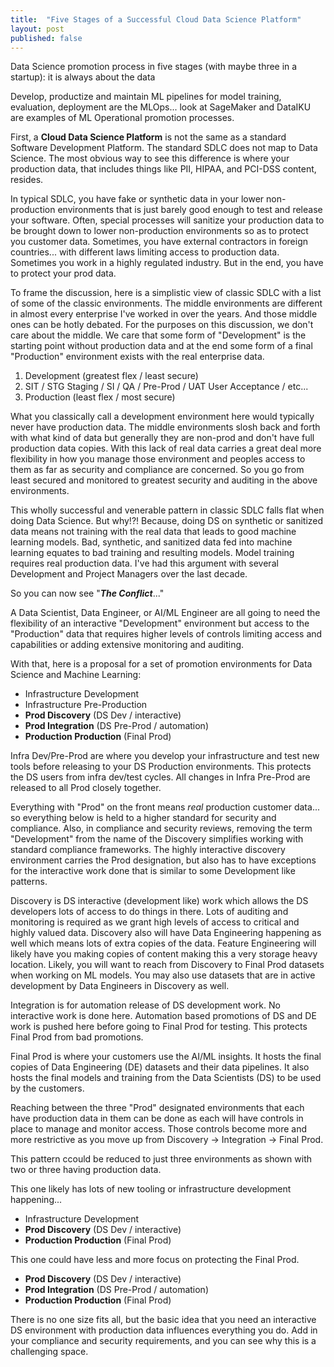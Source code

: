 ```yaml
---
title:  "Five Stages of a Successful Cloud Data Science Platform"
layout: post
published: false
---
```


Data Science promotion process in five stages (with maybe three in a startup): it is always about the data

<!-- excerpt-end -->

Develop, productize and maintain ML pipelines for model training, evaluation, deployment are the MLOps... look at SageMaker and DataIKU are examples of ML Operational promotion processes.

First, a **Cloud Data Science Platform** is not the same as a standard Software Development Platform. The standard SDLC does not map to Data Science. The most obvious way to see this difference is where your production data, that includes things like PII, HIPAA, and PCI-DSS content, resides.

In typical SDLC, you have fake or synthetic data in your lower non-production environments that is just barely good enough to test and release your software. Often, special processes will sanitize your production data to be brought down to lower non-production environments so as to protect you customer data. Sometimes, you have external contractors in foreign countries... with different laws limiting access to production data. Sometimes you work in a highly regulated industry. But in the end, you have to protect your prod data.

To frame the discussion, here is a simplistic view of classic SDLC with a list of some of the classic environments. The middle environments are different in almost every enterprise I've worked in over the years. And those middle ones can be hotly debated. For the purposes on this discussion, we don't care about the middle. We care that some form of "Development" is the starting point without production data and at the end some form of a final "Production" environment exists with the real enterprise data.

1. Development (greatest flex / least secure)
1. SIT / STG Staging / SI / QA / Pre-Prod / UAT User Acceptance / etc...
1. Production (least flex / most secure)

What you classically call a development environment here would typically never have production data. The middle environments slosh back and forth with what kind of data but generally they are non-prod and don't have full production data copies. With this lack of real data carries a great deal more flexibility in how you manage those environment and peoples access to them as far as security and compliance are concerned. So you go from least secured and monitored to greatest security and auditing in the above environments.

This wholly successful and venerable pattern in classic SDLC falls flat when doing Data Science. But why!?! Because, doing DS on synthetic or sanitized data means not training with the real data that leads to good machine learning models. Bad, synthetic, and sanitized data fed into machine learning equates to bad training and resulting models. Model training requires real production data. I've had this argument with several Development and Project Managers over the last decade.

So you can now see "***The Conflict***..."

A Data Scientist, Data Engineer, or AI/ML Engineer are all going to need the flexibility of an interactive "Development" environment but access to the "Production" data that requires higher levels of controls limiting access and capabilities or adding extensive monitoring and auditing.

With that, here is a proposal for a set of promotion environments for Data Science and Machine Learning:

* Infrastructure Development
* Infrastructure Pre-Production
* **Prod Discovery** (DS Dev / interactive)
* **Prod Integration** (DS Pre-Prod / automation)
* **Production Production** (Final Prod)

Infra Dev/Pre-Prod are where you develop your infrastructure and test new tools before releasing to your DS Production environments. This protects the DS users from infra dev/test cycles. All changes in Infra Pre-Prod are released to all Prod closely together.

Everything with "Prod" on the front means *real* production customer data... so everything below is held to a higher standard for security and compliance. Also, in compliance and security reviews, removing the term "Development" from the name of the Discovery simplifies working with standard compliance frameworks. The highly interactive discovery environment carries the Prod designation, but also has to have exceptions for the interactive work done that is similar to some Development like patterns.

Discovery is DS interactive (development like) work which allows the DS developers lots of access to do things in there. Lots of auditing and monitoring is required as we grant high levels of access to critical and highly valued data. Discovery also will have Data Engineering happening as well which means lots of extra copies of the data. Feature Engineering will likely have you making copies of content making this a very storage heavy location. Likely, you will want to reach from Discovery to Final Prod datasets when working on ML models. You may also use datasets that are in active development by Data Engineers in Discovery as well.

Integration is for automation release of DS development work. No interactive work is done here. Automation based promotions of DS and DE work is pushed here before going to Final Prod for testing. This protects Final Prod from bad promotions.

Final Prod is where your customers use the AI/ML insights. It hosts the final copies of Data Engineering (DE) datasets and their data pipelines. It also hosts the final models and training from the Data Scientists (DS) to be used by the customers.

Reaching between the three "Prod" designated environments that each have production data in them can be done as each will have controls in place to manage and monitor access. Those controls become more and more restrictive as you move up from Discovery -> Integration -> Final Prod.

This pattern ccould be reduced to just three environments as shown with two or three having production data.

This one likely has lots of new tooling or infrastructure development happening...

* Infrastructure Development
* **Prod Discovery** (DS Dev / interactive)
* **Production Production** (Final Prod)

This one could have less and more focus on protecting the Final Prod.

* **Prod Discovery** (DS Dev / interactive)
* **Prod Integration** (DS Pre-Prod / automation)
* **Production Production** (Final Prod)

There is no one size fits all, but the basic idea that you need an interactive DS environment with production data influences everything you do. Add in your compliance and security requirements, and you can see why this is a challenging space.
